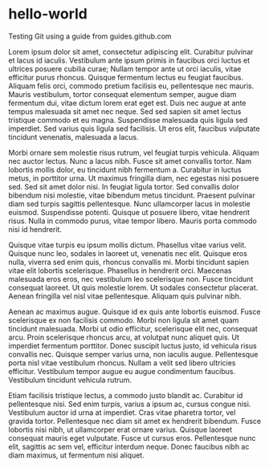 # hello-world
Testing Git using a guide from guides.github.com

Lorem ipsum dolor sit amet, consectetur adipiscing elit. Curabitur pulvinar et lacus id iaculis. Vestibulum ante ipsum primis in faucibus orci luctus et ultrices posuere cubilia curae; Nullam tempor ante ut orci iaculis, vitae efficitur purus rhoncus. Quisque fermentum lectus eu feugiat faucibus. Aliquam felis orci, commodo pretium facilisis eu, pellentesque nec mauris. Mauris vestibulum, tortor consequat elementum semper, augue diam fermentum dui, vitae dictum lorem erat eget est. Duis nec augue at ante tempus malesuada sit amet nec neque. Sed sed sapien sit amet lectus tristique commodo et eu magna. Suspendisse malesuada quis ligula sed imperdiet. Sed varius quis ligula sed facilisis. Ut eros elit, faucibus vulputate tincidunt venenatis, malesuada a lacus.

Morbi ornare sem molestie risus rutrum, vel feugiat turpis vehicula. Aliquam nec auctor lectus. Nunc a lacus nibh. Fusce sit amet convallis tortor. Nam lobortis mollis dolor, eu tincidunt nibh fermentum a. Curabitur in luctus metus, in porttitor urna. Ut maximus fringilla diam, nec egestas nisi posuere sed. Sed sit amet dolor nisi. In feugiat ligula tortor. Sed convallis dolor bibendum nisi molestie, vitae bibendum metus tincidunt. Praesent pulvinar diam sed turpis sagittis pellentesque. Nunc ullamcorper lacus in molestie euismod. Suspendisse potenti. Quisque ut posuere libero, vitae hendrerit risus. Nulla in commodo purus, vitae tempor libero. Mauris porta commodo nisi id hendrerit.

Quisque vitae turpis eu ipsum mollis dictum. Phasellus vitae varius velit. Quisque nunc leo, sodales in laoreet ut, venenatis nec elit. Quisque eros nulla, viverra sed enim quis, rhoncus convallis mi. Morbi tincidunt sapien vitae elit lobortis scelerisque. Phasellus in hendrerit orci. Maecenas malesuada eros eros, nec vestibulum leo scelerisque non. Fusce tincidunt consequat laoreet. Ut quis molestie lorem. Ut sodales consectetur placerat. Aenean fringilla vel nisl vitae pellentesque. Aliquam quis pulvinar nibh.

Aenean ac maximus augue. Quisque id ex quis ante lobortis euismod. Fusce scelerisque ex non facilisis commodo. Morbi non ligula sit amet quam tincidunt malesuada. Morbi ut odio efficitur, scelerisque elit nec, consequat arcu. Proin scelerisque rhoncus arcu, at volutpat nunc aliquet quis. Ut imperdiet fermentum porttitor. Donec suscipit luctus justo, id vehicula risus convallis nec. Quisque semper varius urna, non iaculis augue. Pellentesque porta nisl vitae vestibulum rhoncus. Nullam a velit sed libero ultricies efficitur. Vestibulum tempor augue eu augue condimentum faucibus. Vestibulum tincidunt vehicula rutrum.

Etiam facilisis tristique lectus, a commodo justo blandit ac. Curabitur id pellentesque nisi. Sed enim turpis, varius a ipsum ac, cursus congue nisi. Vestibulum auctor id urna at imperdiet. Cras vitae pharetra tortor, vel gravida tortor. Pellentesque nec diam sit amet ex hendrerit bibendum. Fusce lobortis nisi nibh, ut ullamcorper erat ornare varius. Quisque laoreet consequat mauris eget vulputate. Fusce ut cursus eros. Pellentesque nunc elit, sagittis ac sem vel, efficitur interdum neque. Donec faucibus nibh ac diam maximus, ut fermentum nisi aliquet.
